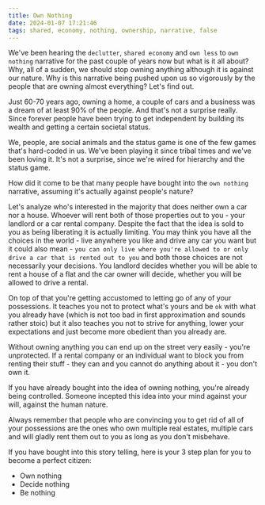 ```yaml
---
title: Own Nothing
date: 2024-01-07 17:21:46
tags: shared, economy, nothing, ownership, narrative, false
---
```


We've been hearing the `declutter`, `shared economy` and `own less` to `own nothing` narrative for the past couple of years now but what is it all about? Why, all of a sudden, we should stop owning anything although it is against our nature. Why is this narrative being pushed upon us so vigorously by the people that are owning almost everything? Let's find out.

<!-- more -->

Just 60-70 years ago, owning a home, a couple of cars and a business was a dream of at least 90% of the people. And that's not a surprise really. Since forever people have been trying to get independent by building its wealth and getting a certain societal status.

We, people, are social animals and the status game is one of the few games that's hard-coded in us. We've been playing it since tribal times and we've been loving it. It's not a surprise, since we're wired for hierarchy and the status game.

How did it come to be that many people have bought into the `own nothing` narrative, assuming it's actually against people's nature?

Let's analyze who's interested in the majority that does neither own a car nor a house. Whoever will rent both of those properties out to you - your landlord or a car rental company. Despite the fact that the idea is sold to you as being liberating it is actually limiting. You may think you have all the choices in the world - live anywhere you like and drive any car you want but it could also mean - `you can only live where you're allowed to or only drive a car that is rented out to you` and both those choices are not necessarily your decisions. You landlord decides whether you will be able to rent a house of a flat and the car owner will decide, whether you will be allowed to drive a rental.

On top of that you're getting accustomed to letting go of any of your possessions. It teaches you not to protect what's yours and be `ok` with what you already have (which is not too bad in first approximation and sounds rather stoic) but it also teaches you not to strive for anything, lower your expectations and just become more obedient than you already are.

Without owning anything you can end up on the street very easily - you're unprotected. If a rental company or an individual want to block you from renting their stuff - they can and you cannot do anything about it - you don't own it.

If you have already bought into the idea of owning nothing, you're already being controlled. Someone incepted this idea into your mind against your will, against the human nature.

Always remember that people who are convincing you to get rid of all of your possessions are the ones who own multiple real estates, multiple cars and will gladly rent them out to you as long as you don't misbehave.

If you have bought into this story telling, here is your 3 step plan for you to become a perfect citizen:
- Own nothing
- Decide nothing
- Be nothing

